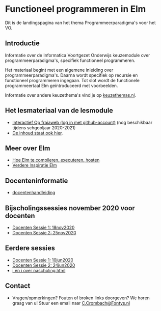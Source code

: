 # Functioneel programmeren in Elm
Dit is de landingspagina van het thema Programmeerparadigma's voor het VO. 

## Introductie

Informatie over de Informatica Voortgezet Onderwijs keuzemodule over programmeerparadigma's, specifiek functioneel programmeren.

Het materiaal begint met een algemene inleiding over programmeerparadigma's. Daarna wordt specifiek op recursie en functioneel programmeren ingegaan. Tot slot wordt de functionele programmeertaal Elm geïntroduceerd met voorbeelden.

Informatie over andere keuzethema's vind je op
[keuzethemas.nl](https://keuzethemas.nl/).

## Het lesmateriaal van de lesmodule

+ [Interactief Op frajaweb (log in met github-account)](https://jupyterhub.frajaweb.com/hub/login) (nog beschikbaar tijdens schgooljaar 2020-2021)
+ [De inhoud staat ook hier](notebooks/Welcome).


## Meer over Elm

+ [Hoe Elm te compileren, executeren, hosten](host/)
+ [Verdere Inspiratie Elm](allsorts)



## Docenteninformatie 

+ [docentenhandleiding](docentinfo/docentenhandleiding)


## Bijscholingssessies november 2020 voor docenten

+ [Docenten Sessie 1: 18nov2020](scholing/202011.sessie1)
+ [Docenten Sessie 2: 25nov2020](scholing/202011.sessie2)

## Eerdere sessies

+ [Docenten Sessie 1: 10jun2020](scholing/202006.sessie1)
+ [Docenten Sessie 2: 24jun2020](scholing/202006.sessie2)
+ [i en i over nascholing.html](https://ieni.github.io/inf2019/nascholing.html)

## Contact

+ Vragen/opmerkingen? Fouten of broken links doorgeven? We horen graag van u! Stuur een email naar 
[C.Crombach@Fontys.nl](mailto:C.Crombach@Fontys.nl)

